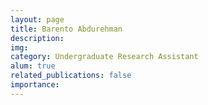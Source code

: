 ```yaml
---
layout: page
title: Barento Abdurehman
description: 
img: 
category: Undergraduate Research Assistant
alum: true
related_publications: false
importance:
---
```



